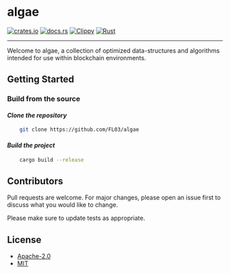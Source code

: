 # algae

[![crates.io](https://img.shields.io/crates/v/algae.svg)](https://crates.io/crates/algae)
[![docs.rs](https://docs.rs/algae/badge.svg)](https://docs.rs/algae)
[![Clippy](https://github.com/FL03/algae/actions/workflows/clippy.yml/badge.svg)](https://github.com/FL03/algae/actions/workflows/clippy.yml)
[![Rust](https://github.com/FL03/algae/actions/workflows/rust.yml/badge.svg)](https://github.com/FL03/algae/actions/workflows/rust.yml)

***

Welcome to algae, a collection of optimized data-structures and algorithms intended for use within blockchain environments.

## Getting Started

### Build from the source

#### _Clone the repository_

```bash
    git clone https://github.com/FL03/algae
```

#### _Build the project_

```bash
    cargo build --release
```

## Contributors

Pull requests are welcome. For major changes, please open an issue first to discuss what you would like to change.

Please make sure to update tests as appropriate.

## License

- [Apache-2.0](https://choosealicense.com/licenses/apache-2.0/)
- [MIT](https://choosealicense.com/licenses/mit/)
